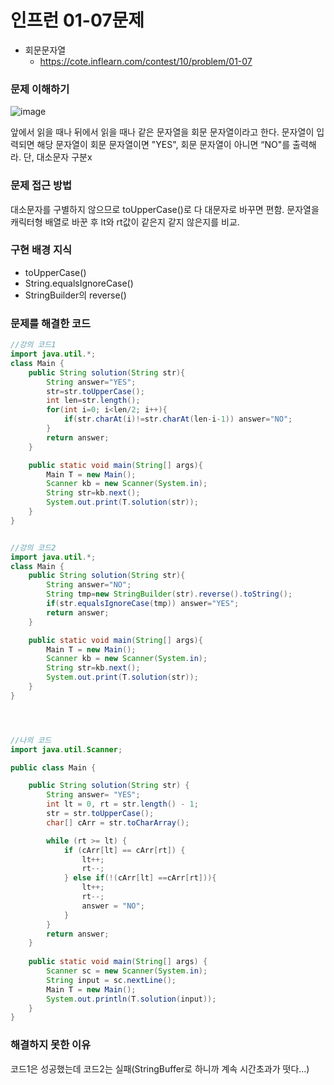 # 인프런 01-07문제
- 회문문자열
    - https://cote.inflearn.com/contest/10/problem/01-07

### 문제 이해하기
![image](https://user-images.githubusercontent.com/90403366/224388672-776780ea-dc30-4283-af54-b214e7eb0be4.png)

앞에서 읽을 때나 뒤에서 읽을 때나 같은 문자열을 회문 문자열이라고 한다.
문자열이 입력되면 해당 문자열이 회문 문자열이면 "YES", 회문 문자열이 아니면 “NO"를 출력해라.
단, 대소문자 구분x


### 문제 접근 방법
대소문자를 구별하지 않으므로 toUpperCase()로 다 대문자로 바꾸면 편함.
문자열을 캐릭터형 배열로 바꾼 후 lt와 rt값이 같은지 같지 않은지를 비교.

### 구현 배경 지식
- toUpperCase()
- String.equalsIgnoreCase()
- StringBuilder의 reverse()

### 문제를 해결한 코드
```java
//강의 코드1
import java.util.*;
class Main {
    public String solution(String str){
        String answer="YES";
        str=str.toUpperCase();
        int len=str.length();
        for(int i=0; i<len/2; i++){
            if(str.charAt(i)!=str.charAt(len-i-1)) answer="NO";
        }
        return answer;
    }

    public static void main(String[] args){
        Main T = new Main();
        Scanner kb = new Scanner(System.in);
        String str=kb.next();
        System.out.print(T.solution(str));
    }
}


//강의 코드2
import java.util.*;
class Main {
    public String solution(String str){
        String answer="NO";
        String tmp=new StringBuilder(str).reverse().toString();
        if(str.equalsIgnoreCase(tmp)) answer="YES";
        return answer;
    }

    public static void main(String[] args){
        Main T = new Main();
        Scanner kb = new Scanner(System.in);
        String str=kb.next();
        System.out.print(T.solution(str));
    }
}




//나의 코드 
import java.util.Scanner;

public class Main {

    public String solution(String str) {
        String answer= "YES";
        int lt = 0, rt = str.length() - 1;
        str = str.toUpperCase();
        char[] cArr = str.toCharArray();

        while (rt >= lt) {
            if (cArr[lt] == cArr[rt]) {
                lt++;
                rt--;
            } else if(!(cArr[lt] ==cArr[rt])){
                lt++;
                rt--;
                answer = "NO";
            }
        }
        return answer;
    }
    
    public static void main(String[] args) {
        Scanner sc = new Scanner(System.in);
        String input = sc.nextLine();
        Main T = new Main();
        System.out.println(T.solution(input));
    }
}


```

### 해결하지 못한 이유
코드1은 성공했는데 코드2는 실패(StringBuffer로 하니까 계속 시간초과가 떳다...)
